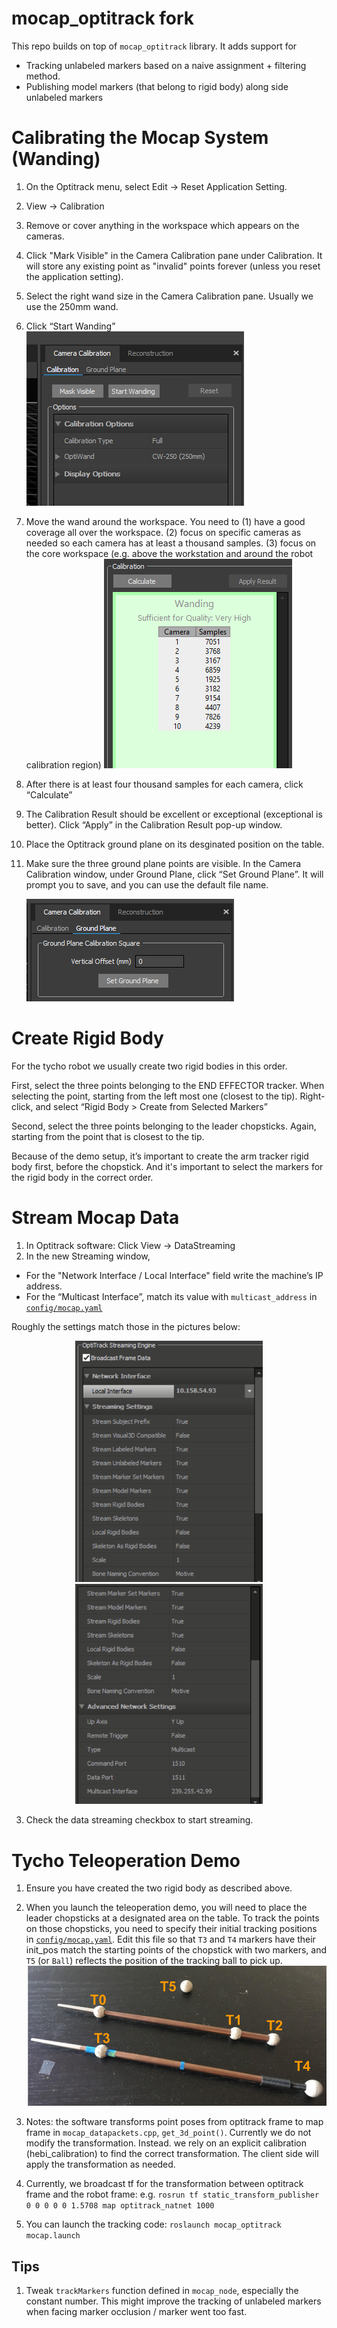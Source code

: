 # mocap_optitrack fork

This repo builds on top of `mocap_optitrack` library. It adds support for
- Tracking unlabeled markers based on a naive assignment + filtering method.
- Publishing model markers (that belong to rigid body) along side unlabeled markers

# Calibrating the Mocap System (Wanding)
1. On the Optitrack menu, select Edit -> Reset Application Setting.
2. View -> Calibration
3. Remove or cover anything in the workspace which appears on the cameras. 
4. Click "Mark Visible" in the Camera Calibration pane under Calibration. It will store any existing point as "invalid" points forever (unless you reset the application setting).
5. Select the right wand size in the Camera Calibration pane. Usually we use the 250mm wand.
6. Click “Start Wanding” 
	![](figures/start-wanding.png)
7. Move the wand around the workspace. You need to (1) have a good coverage all over the workspace. (2) focus on specific cameras as needed so each camera has at least a thousand samples. (3) focus on the core workspace (e.g. above the workstation and around the robot calibration region)
	![](figures/camera-samples.png)
8. After there is at least four thousand samples for each camera, click “Calculate”
5. The Calibration Result should be excellent or exceptional (exceptional is better). Click “Apply” in the Calibration Result pop-up window.
6. Place the Optitrack ground plane on its desginated position on the table.
7. Make sure the three ground plane points are visible. In the Camera Calibration window, under Ground Plane, click “Set Ground Plane”. It will prompt you to save, and you can use the default file name.
	
    ![](figures/ground-plane.png)
    
# Create Rigid Body

For the tycho robot we usually create two rigid bodies in this order.

First, select the three points belonging to the END EFFECTOR tracker. When selecting the point, starting from the left most one (closest to the tip). Right-click, and select “Rigid Body > Create from Selected Markers”

Second, select the three points belonging to the leader chopsticks. Again, starting from the point that is closest to the tip.

Because of the demo setup, it’s important to create the arm tracker rigid body first, before the chopstick. And it's important to select the markers for the rigid body in the correct order.


# Stream Mocap Data

1. In Optitrack software: Click View -> DataStreaming
2. In the new Streaming window, 

- For the "Network Interface / Local Interface" field write the machine’s IP address. 
- For the “Multicast Interface”, match its value with `multicast_address` in [`config/mocap.yaml`](config/mocap.yaml)

Roughly the settings match those in the pictures below:

<p align="center">
    <img width="300" src="figures/motive-streaming-1.png">
    <img width="300"src="figures/motive-streaming-2.png">
</p>

3. Check the data streaming checkbox to start streaming.

# Tycho Teleoperation Demo

1. Ensure you have created the two rigid body as described above.

2. When you launch the teleoperation demo, you will need to place the leader chopsticks at a designated area on the table. To track the points on those chopsticks, you need to specify their initial tracking positions in [`config/mocap.yaml`](config/mocap.yaml). Edit this file so that `T3` and `T4` markers have their init_pos match the starting points of the chopstick with two markers, and `T5` (or `Ball`) reflects the position of the tracking ball to pick up.
	![](figures/labeled-trackers.png) 

3. Notes: the software transforms point poses from optitrack frame to map frame in `mocap_datapackets.cpp`, `get_3d_point()`. Currently we do not modify the transformation. Instead. we rely on an explicit calibration (hebi_calibration) to find the correct transformation. The client side will apply the transformation as needed.

4. Currently, we broadcast tf for the transformation between optitrack frame and the robot frame: e.g. `rosrun tf static_transform_publisher 0 0 0 0 0 1.5708 map optitrack_natnet 1000`

5. You can launch the tracking code: `roslaunch mocap_optitrack mocap.launch`

## Tips

1. Tweak `trackMarkers` function defined in `mocap_node`, especially the constant number. This might improve the tracking of unlabeled markers when facing marker occlusion / marker went too fast.

